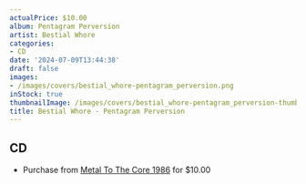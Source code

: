 ```yaml
---
actualPrice: $10.00
album: Pentagram Perversion
artist: Bestial Whore
categories:
- CD
date: '2024-07-09T13:44:38'
draft: false
images:
- /images/covers/bestial_whore-pentagram_perversion.png
inStock: true
thumbnailImage: /images/covers/bestial_whore-pentagram_perversion-thumb.png
title: Bestial Whore - Pentagram Perversion
---
```


## CD
* Purchase from [Metal To The Core 1986](https://metaltothecore1986.com/shop/bestial-whore-pentagram-perversion-cd/) for $10.00
